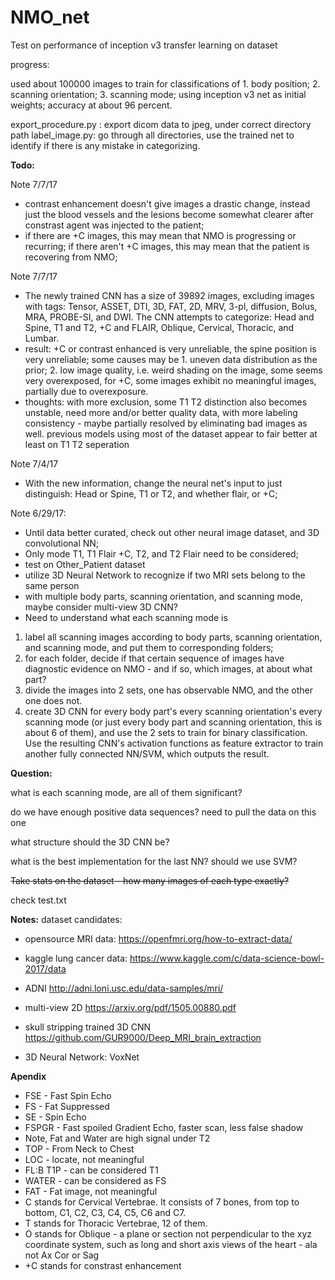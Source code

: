 # NMO_net
Test on performance of inception v3 transfer learning on dataset

progress:

used about 100000 images to train for classifications of 1. body position; 2. scanning orientation; 3. scanning mode; using inception v3 net as initial weights; accuracy at about 96 percent.


export_procedure.py : export dicom data to jpeg, under correct directory path
label_image.py: go through all directories, use the trained net to identify if there is any mistake in categorizing. 



**Todo:**

Note 7/7/17

- contrast enhancement doesn't give images a drastic change, instead just the blood vessels and the lesions become somewhat clearer after constrast agent was injected to the patient;
- if there are +C images, this may mean that NMO is progressing or recurring; if there aren't +C images, this may mean that the patient is recovering from NMO;


Note 7/7/17

- The newly trained CNN has a size of 39892 images, excluding images with tags: Tensor, ASSET, DTI, 3D, FAT, 2D, MRV, 3-pl, diffusion, Bolus, MRA, PROBE-SI, and DWI. The CNN attempts to categorize: Head and Spine, T1 and T2, +C and FLAIR, Oblique, Cervical, Thoracic, and Lumbar. 
- result: +C or contrast enhanced is very unreliable, the spine position is very unreliable; some causes may be 1. uneven data distribution as the prior; 2. low image quality, i.e. weird shading on the image, some seems very overexposed, for +C, some images exhibit no meaningful images, partially due to overexposure. 
- thoughts: with more exclusion, some T1 T2 distinction also becomes unstable, need more and/or better quality data, with more labeling consistency - maybe partially resolved by eliminating bad images as well. previous models using most of the dataset appear to fair better at least on T1 T2 seperation

Note 7/4/17

- With the new information, change the neural net's input to just distinguish: Head or Spine, T1 or T2, and whether flair, or +C;

Note 6/29/17:

- Until data better curated, check out other neural image dataset, and 3D convolutional NN; 
- Only mode T1, T1 Flair +C, T2, and T2 Flair need to be considered;
- test on Other_Patient dataset
- utilize 3D Neural Network to recognize if two MRI sets belong to the same person
- with multiple body parts, scanning orientation, and scanning mode, maybe consider multi-view 3D CNN?
- Need to understand what each scanning mode is 

1. label all scanning images according to body parts, scanning orientation, and scanning mode, and put them to corresponding folders;
2. for each folder, decide if that certain sequence of images have diagnostic evidence on NMO - and if so, which images, at about what part?
3. divide the images into 2 sets, one has observable NMO, and the other one does not.
4. create 3D CNN for every body part's every scanning orientation's every scanning mode (or just every body part and scanning orientation, this is about 6 of them), and use the 2 sets to train for binary classification. Use the resulting CNN's activation functions as feature extractor to train another fully connected NN/SVM, which outputs the result. 

**Question:**

what is each scanning mode, are all of them significant? 

do we have enough positive data sequences? need to pull the data on this one 

what structure should the 3D CNN be? 

what is the best implementation for the last NN? should we use SVM? 


~~Take stats on the dataset - how many images of each type exactly?~~

check test.txt


**Notes:**
dataset candidates:

- opensource MRI data:
https://openfmri.org/how-to-extract-data/

- kaggle lung cancer data:
https://www.kaggle.com/c/data-science-bowl-2017/data

- ADNI
http://adni.loni.usc.edu/data-samples/mri/

- multi-view 2D
https://arxiv.org/pdf/1505.00880.pdf

- skull stripping trained 3D CNN
https://github.com/GUR9000/Deep_MRI_brain_extraction


- 3D Neural Network:
VoxNet

**Apendix**
- FSE - Fast Spin Echo
- FS - Fat Suppressed
- SE - Spin Echo
- FSPGR - Fast spoiled Gradient Echo, faster scan, less false shadow
- Note, Fat and Water are high signal under T2
- TOP - From Neck to Chest
- LOC - locate, not meaningful
- FL:B T1P - can be considered T1
- WATER - can be considered as FS
- FAT - Fat image, not meaningful
- C stands for Cervical Vertebrae. It consists of 7 bones, from top to bottom, C1, C2, C3, C4, C5, C6 and C7.
- T stands for Thoracic Vertebrae, 12 of them.
- O stands for Oblique - a plane or section not perpendicular to the xyz coordinate system, such as long and short axis views of the heart - ala not Ax Cor or Sag
- +C stands for constrast enhancement
